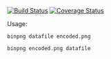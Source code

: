 [![Build Status](https://travis-ci.org/sz3/binpng.svg?branch=master)](https://travis-ci.org/sz3/binpng)
[![Coverage Status](https://coveralls.io/repos/github/sz3/binpng/badge.svg?branch=master)](https://coveralls.io/github/sz3/binpng?branch=master)

Usage:

`binpng datafile encoded.png`

`binpng encoded.png datafile`

